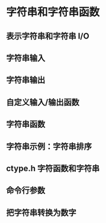 # 字符串和字符串函数

## 表示字符串和字符串 I/O

## 字符串输入

## 字符串输出

## 自定义输入/输出函数

## 字符串函数

## 字符串示例：字符串排序

## ctype.h 字符函数和字符串

## 命令行参数

## 把字符串转换为数字
